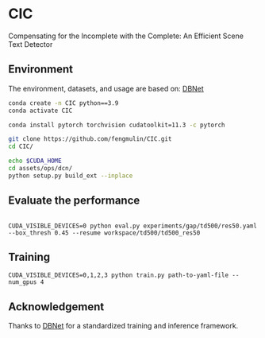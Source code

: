 # CIC

Compensating for the Incomplete with the Complete: An Efficient Scene Text Detector

## Environment
The environment, datasets, and usage are based on: [DBNet](https://github.com/MhLiao/DB)
```bash
conda create -n CIC python==3.9
conda activate CIC

conda install pytorch torchvision cudatoolkit=11.3 -c pytorch

git clone https://github.com/fengmulin/CIC.git
cd CIC/

echo $CUDA_HOME
cd assets/ops/dcn/
python setup.py build_ext --inplace

```

## Evaluate the performance
```

CUDA_VISIBLE_DEVICES=0 python eval.py experiments/gap/td500/res50.yaml --box_thresh 0.45 --resume workspace/td500/td500_res50

```




## Training

```CUDA_VISIBLE_DEVICES=0,1,2,3 python train.py path-to-yaml-file --num_gpus 4```

## Acknowledgement
Thanks to [DBNet](https://github.com/MhLiao/DB) for a standardized training and inference framework. 










    

